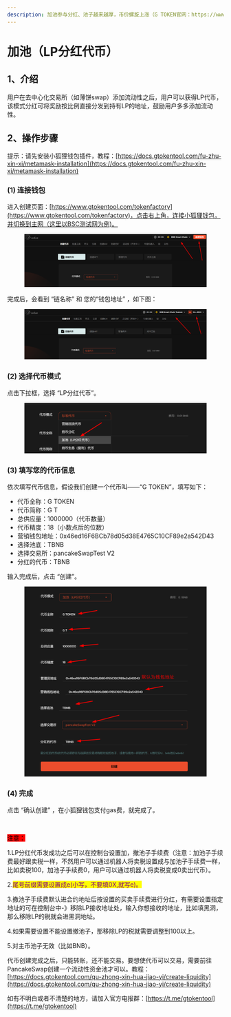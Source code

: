 ```yaml
---
description: 加池参与分红、池子越来越厚，币价螺旋上涨（G TOKEN官网：https://www.gtokentool.com）
---
```


# 加池（LP分红代币）

## 1、介绍

用户在去中心化交易所（如薄饼swap）添加流动性之后，用户可以获得LP代币，该模式分红可将奖励按比例直接分发到持有LP的地址，鼓励用户多多添加流动性。

## 2、操作步骤

提示：请先安装小狐狸钱包插件，教程：[https://docs.gtokentool.com/fu-zhu-xin-xi/metamask-installation](https://docs.gtokentool.com/fu-zhu-xin-xi/metamask-installation)

### (1) 连接钱包

进入创建页面：[https://www.gtokentool.com/tokenfactory](https://www.gtokentool.com/tokenfactory)，点击右上角，连接小狐狸钱包，并切换到主网（这里以BSC测试网为例)。

<figure><img src="../.gitbook/assets/image (122).png" alt=""><figcaption></figcaption></figure>

完成后，会看到 “链名称” 和 您的“钱包地址” ，如下图：

<figure><img src="../.gitbook/assets/image (123).png" alt=""><figcaption></figcaption></figure>

### (2) 选择代币模式

点击下拉框，选择 “LP分红代币”。

<figure><img src="../.gitbook/assets/image (226).png" alt=""><figcaption></figcaption></figure>

### (3) 填写您的代币信息

依次填写代币信息，假设我们创建一个代币叫——“G TOKEN”，填写如下：

* 代币全称：G TOKEN
* 代币简称：G T
* 总供应量：1000000（代币数量）
* 代币精度：18（小数点后的位数）
* 营销钱包地址：0x46ed16F6BCb78d05d38E4765C10CF89e2a542D43
* 选择池底：TBNB
* 选择交易所：pancakeSwapTest V2
* 分红的代币：TBNB

输入完成后，点击 “创建”。

<figure><img src="../.gitbook/assets/000 (14).jpg" alt=""><figcaption></figcaption></figure>

### (4) 完成

点击 “确认创建” ，在小狐狸钱包支付gas费，就完成了。

<figure><img src="https://lh7-us.googleusercontent.com/yWjc92x3CtS5eHZwU90XKNwQjefbU53bAA_npiyP6AF1G5z1SlQv2Ke7QvwP0w809kWgfOhHlwRS0-GE--_Z8WlWuIw-DojrAFMsecuSiaz0zdrhjGUG7vwCFkexWrebB7LLZYulqwLp7dyjeb6sTo4" alt=""><figcaption></figcaption></figure>

<mark style="background-color:red;">注意：</mark>

1.LP分红代币发成功之后可以在控制台设置加，撤池子手续费（注意：加池子手续费最好跟卖税一样，不然用户可以通过机器人将卖税设置成与加池子手续费一样，比如卖税100，加池子手续费0，用户可以通过机器人将卖税变成0卖出代币）。

2.<mark style="color:purple;">尾号前缀需要设置成e(小写，不要填0X,就写e)。</mark>

3.撤池子手续费默认进合约地址后按设置的买卖手续费进行分红，有需要设置指定地址的可在控制台中-》移除LP接收地址处，输入你想接收的地址，比如填黑洞，那么移除LP的税就会进黑洞地址。

4.如果需要设置不能设置撤池子，那移除LP的税就需要调整到100以上。

5.对主币池子无效（比如BNB）。

代币创建完成之后，只能转账，还不能交易。要想使代币可以交易，需要前往PancakeSwap创建一个流动性资金池才可以。教程：[https://docs.gtokentool.com/qu-zhong-xin-hua-jiao-yi/create-liquidity](https://docs.gtokentool.com/qu-zhong-xin-hua-jiao-yi/create-liquidity)



如有不明白或者不清楚的地方，请加入官方电报群：[https://t.me/gtokentool](https://t.me/gtokentool)
